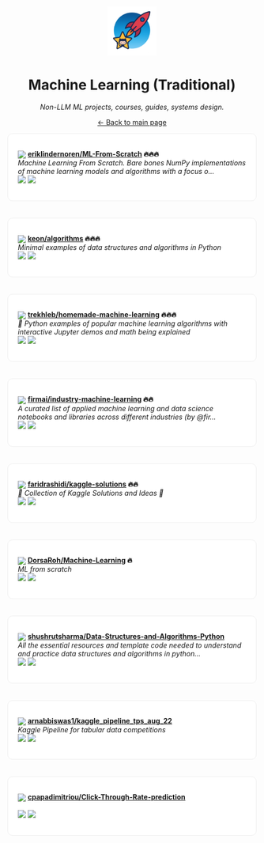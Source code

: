<p align="center"><img src="../assets/awesome-logo.png" width="100" alt="Awesome Repos"/></p>
<h1 align="center">Machine Learning (Traditional)</h1>
<p align="center"><i>Non-LLM ML projects, courses, guides, systems design.</i></p>

<p align="center"><a href="../README.md">← Back to main page</a></p>

<div align="left" style="border:1px solid #eee; border-radius:10px; padding:18px 20px; background:#fff;">

<img src="https://avatars.githubusercontent.com/u/7977505?v=4" width="32" style="vertical-align:middle;"/> <strong><a href="https://github.com/eriklindernoren/ML-From-Scratch">eriklindernoren/ML-From-Scratch</a> 🔥🔥🔥</strong><br/>
<em>Machine Learning From Scratch. Bare bones NumPy implementations of machine learning models and algorithms with a focus o...</em><br/>
<span>
<a href="https://github.com/eriklindernoren/ML-From-Scratch/stargazers"><img src="https://img.shields.io/github/stars/eriklindernoren/ML-From-Scratch?style=flat-square&labelColor=343b41"></a>
<a href="https://github.com/eriklindernoren/ML-From-Scratch/network/members"><img src="https://img.shields.io/github/forks/eriklindernoren/ML-From-Scratch?style=flat-square&labelColor=343b41"></a>
</span>
</div><br><br>

<div align="left" style="border:1px solid #eee; border-radius:10px; padding:18px 20px; background:#fff;">

<img src="https://avatars.githubusercontent.com/u/10793962?v=4" width="32" style="vertical-align:middle;"/> <strong><a href="https://github.com/keon/algorithms">keon/algorithms</a> 🔥🔥🔥</strong><br/>
<em>Minimal examples of data structures and algorithms in Python</em><br/>
<span>
<a href="https://github.com/keon/algorithms/stargazers"><img src="https://img.shields.io/github/stars/keon/algorithms?style=flat-square&labelColor=343b41"></a>
<a href="https://github.com/keon/algorithms/network/members"><img src="https://img.shields.io/github/forks/keon/algorithms?style=flat-square&labelColor=343b41"></a>
</span>
</div><br><br>

<div align="left" style="border:1px solid #eee; border-radius:10px; padding:18px 20px; background:#fff;">

<img src="https://avatars.githubusercontent.com/u/3000285?v=4" width="32" style="vertical-align:middle;"/> <strong><a href="https://github.com/trekhleb/homemade-machine-learning">trekhleb/homemade-machine-learning</a> 🔥🔥🔥</strong><br/>
<em>🤖 Python examples of popular machine learning algorithms with interactive Jupyter demos and math being explained</em><br/>
<span>
<a href="https://github.com/trekhleb/homemade-machine-learning/stargazers"><img src="https://img.shields.io/github/stars/trekhleb/homemade-machine-learning?style=flat-square&labelColor=343b41"></a>
<a href="https://github.com/trekhleb/homemade-machine-learning/network/members"><img src="https://img.shields.io/github/forks/trekhleb/homemade-machine-learning?style=flat-square&labelColor=343b41"></a>
</span>
</div><br><br>

<div align="left" style="border:1px solid #eee; border-radius:10px; padding:18px 20px; background:#fff;">

<img src="https://avatars.githubusercontent.com/u/26666267?v=4" width="32" style="vertical-align:middle;"/> <strong><a href="https://github.com/firmai/industry-machine-learning">firmai/industry-machine-learning</a> 🔥🔥</strong><br/>
<em>A curated list of applied machine learning and data science notebooks and libraries across different industries (by @fir...</em><br/>
<span>
<a href="https://github.com/firmai/industry-machine-learning/stargazers"><img src="https://img.shields.io/github/stars/firmai/industry-machine-learning?style=flat-square&labelColor=343b41"></a>
<a href="https://github.com/firmai/industry-machine-learning/network/members"><img src="https://img.shields.io/github/forks/firmai/industry-machine-learning?style=flat-square&labelColor=343b41"></a>
</span>
</div><br><br>

<div align="left" style="border:1px solid #eee; border-radius:10px; padding:18px 20px; background:#fff;">

<img src="https://avatars.githubusercontent.com/u/2772503?v=4" width="32" style="vertical-align:middle;"/> <strong><a href="https://github.com/faridrashidi/kaggle-solutions">faridrashidi/kaggle-solutions</a> 🔥🔥</strong><br/>
<em>🏅 Collection of Kaggle Solutions and Ideas 🏅</em><br/>
<span>
<a href="https://github.com/faridrashidi/kaggle-solutions/stargazers"><img src="https://img.shields.io/github/stars/faridrashidi/kaggle-solutions?style=flat-square&labelColor=343b41"></a>
<a href="https://github.com/faridrashidi/kaggle-solutions/network/members"><img src="https://img.shields.io/github/forks/faridrashidi/kaggle-solutions?style=flat-square&labelColor=343b41"></a>
</span>
</div><br><br>

<div align="left" style="border:1px solid #eee; border-radius:10px; padding:18px 20px; background:#fff;">

<img src="https://avatars.githubusercontent.com/u/85207154?v=4" width="32" style="vertical-align:middle;"/> <strong><a href="https://github.com/DorsaRoh/Machine-Learning">DorsaRoh/Machine-Learning</a> 🔥</strong><br/>
<em>ML from scratch</em><br/>
<span>
<a href="https://github.com/DorsaRoh/Machine-Learning/stargazers"><img src="https://img.shields.io/github/stars/DorsaRoh/Machine-Learning?style=flat-square&labelColor=343b41"></a>
<a href="https://github.com/DorsaRoh/Machine-Learning/network/members"><img src="https://img.shields.io/github/forks/DorsaRoh/Machine-Learning?style=flat-square&labelColor=343b41"></a>
</span>
</div><br><br>

<div align="left" style="border:1px solid #eee; border-radius:10px; padding:18px 20px; background:#fff;">

<img src="https://avatars.githubusercontent.com/u/60442063?v=4" width="32" style="vertical-align:middle;"/> <strong><a href="https://github.com/shushrutsharma/Data-Structures-and-Algorithms-Python">shushrutsharma/Data-Structures-and-Algorithms-Python</a> </strong><br/>
<em>All the essential resources and template code needed to understand and practice data structures and algorithms in python...</em><br/>
<span>
<a href="https://github.com/shushrutsharma/Data-Structures-and-Algorithms-Python/stargazers"><img src="https://img.shields.io/github/stars/shushrutsharma/Data-Structures-and-Algorithms-Python?style=flat-square&labelColor=343b41"></a>
<a href="https://github.com/shushrutsharma/Data-Structures-and-Algorithms-Python/network/members"><img src="https://img.shields.io/github/forks/shushrutsharma/Data-Structures-and-Algorithms-Python?style=flat-square&labelColor=343b41"></a>
</span>
</div><br><br>

<div align="left" style="border:1px solid #eee; border-radius:10px; padding:18px 20px; background:#fff;">

<img src="https://avatars.githubusercontent.com/u/4428191?v=4" width="32" style="vertical-align:middle;"/> <strong><a href="https://github.com/arnabbiswas1/kaggle_pipeline_tps_aug_22">arnabbiswas1/kaggle_pipeline_tps_aug_22</a> </strong><br/>
<em>Kaggle Pipeline for tabular data competitions</em><br/>
<span>
<a href="https://github.com/arnabbiswas1/kaggle_pipeline_tps_aug_22/stargazers"><img src="https://img.shields.io/github/stars/arnabbiswas1/kaggle_pipeline_tps_aug_22?style=flat-square&labelColor=343b41"></a>
<a href="https://github.com/arnabbiswas1/kaggle_pipeline_tps_aug_22/network/members"><img src="https://img.shields.io/github/forks/arnabbiswas1/kaggle_pipeline_tps_aug_22?style=flat-square&labelColor=343b41"></a>
</span>
</div><br><br>

<div align="left" style="border:1px solid #eee; border-radius:10px; padding:18px 20px; background:#fff;">

<img src="https://avatars.githubusercontent.com/u/31370986?v=4" width="32" style="vertical-align:middle;"/> <strong><a href="https://github.com/cpapadimitriou/Click-Through-Rate-prediction">cpapadimitriou/Click-Through-Rate-prediction</a> </strong><br/>
<em></em><br/>
<span>
<a href="https://github.com/cpapadimitriou/Click-Through-Rate-prediction/stargazers"><img src="https://img.shields.io/github/stars/cpapadimitriou/Click-Through-Rate-prediction?style=flat-square&labelColor=343b41"></a>
<a href="https://github.com/cpapadimitriou/Click-Through-Rate-prediction/network/members"><img src="https://img.shields.io/github/forks/cpapadimitriou/Click-Through-Rate-prediction?style=flat-square&labelColor=343b41"></a>
</span>
</div><br><br>

